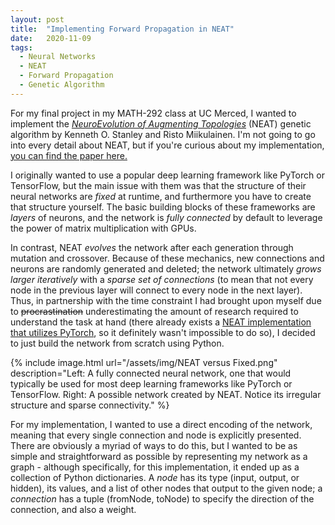 ```yaml
---
layout: post
title:  "Implementing Forward Propagation in NEAT"
date:   2020-11-09
tags:
  - Neural Networks
  - NEAT
  - Forward Propagation
  - Genetic Algorithm
---
```

For my final project in my MATH-292 class at UC Merced, I wanted to implement the [_NeuroEvolution of Augmenting Topologies_](http://nn.cs.utexas.edu/downloads/papers/stanley.ec02.pdf) (NEAT) genetic algorithm by Kenneth O. Stanley and Risto Miikulainen.
I'm not going to go into every detail about NEAT, but if you're curious about my implementation, [you can find the paper here.](https://drive.google.com/file/d/11EhKM-lHc4bFrOfuhR1WptiIW8PDjkLY/view?usp=sharing)

I originally wanted to use a popular deep learning framework like PyTorch or TensorFlow, but the main issue with them was that the structure of their neural networks are _fixed_ at runtime, and furthermore you have to create that structure yourself. The basic building blocks of these frameworks are _layers_ of neurons, and the network is _fully connected_ by default to leverage the power of matrix multiplication with GPUs.

In contrast, NEAT _evolves_ the network after each generation through mutation and crossover. Because of these mechanics, new connections and neurons are randomly generated and deleted; the network ultimately _grows larger iteratively_ with a _sparse set of connections_ (to mean that not every node in the previous layer will connect to every node in the next layer). Thus, in partnership with the time constraint I had brought upon myself due to ~~procrastination~~ underestimating the amount of research required to understand the task at hand (there already exists a [NEAT implementation that utilizes PyTorch](https://github.com/uber-research/PyTorch-NEAT), so it definitely wasn't impossible to do so), I decided to just build the network from scratch using Python.

{% include image.html url="/assets/img/NEAT versus Fixed.png" description="Left: A fully connected neural network, one that would typically be used for most deep learning frameworks like PyTorch or TensorFlow. Right: A possible network created by NEAT. Notice its irregular structure and sparse connectivity." %}

For my implementation, I wanted to use a direct encoding of the network, meaning that every single connection and node is explicitly presented. There are obviously a myriad of ways to do this, but I wanted to be as simple and straightforward as possible by representing my network as a graph - although specifically, for this implementation, it ended up as a collection of Python dictionaries. A _node_ has its type (input, output, or hidden), its values, and a list of other nodes that output to the given node; a _connection_ has a tuple (fromNode, toNode) to specify the direction of the connection, and also a weight.
